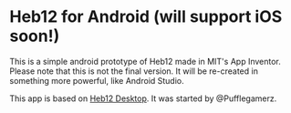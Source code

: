 # Heb12 for Android (will support iOS soon!)
This is a simple android prototype of Heb12 made in MIT's App Inventor. Please note that this is not the final version. It will be re-created in something more powerful, like Android Studio.

This app is based on [Heb12 Desktop](https://github.com/heb12/heb12). It was started by @Pufflegamerz. 
